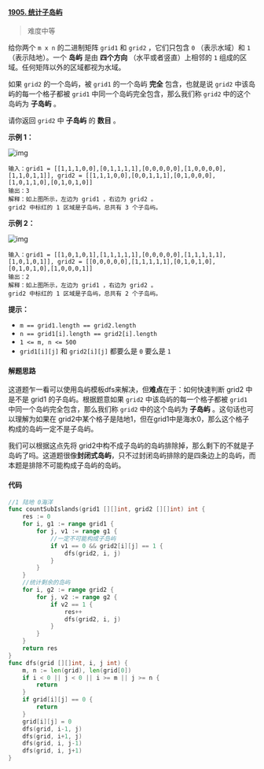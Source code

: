 #### [1905. 统计子岛屿](https://leetcode-cn.com/problems/count-sub-islands/)

> 难度中等

给你两个 `m x n` 的二进制矩阵 `grid1` 和 `grid2` ，它们只包含 `0` （表示水域）和 `1` （表示陆地）。一个 **岛屿** 是由 **四个方向** （水平或者竖直）上相邻的 `1` 组成的区域。任何矩阵以外的区域都视为水域。

如果 `grid2` 的一个岛屿，被 `grid1` 的一个岛屿 **完全** 包含，也就是说 `grid2` 中该岛屿的每一个格子都被 `grid1` 中同一个岛屿完全包含，那么我们称 `grid2` 中的这个岛屿为 **子岛屿** 。

请你返回 `grid2` 中 **子岛屿** 的 **数目** 。

**示例 1：**

![img](https://assets.leetcode.com/uploads/2021/06/10/test1.png)

```
输入：grid1 = [[1,1,1,0,0],[0,1,1,1,1],[0,0,0,0,0],[1,0,0,0,0],[1,1,0,1,1]], grid2 = [[1,1,1,0,0],[0,0,1,1,1],[0,1,0,0,0],[1,0,1,1,0],[0,1,0,1,0]]
输出：3
解释：如上图所示，左边为 grid1 ，右边为 grid2 。
grid2 中标红的 1 区域是子岛屿，总共有 3 个子岛屿。
```

**示例 2：**

![img](https://assets.leetcode.com/uploads/2021/06/03/testcasex2.png)

```
输入：grid1 = [[1,0,1,0,1],[1,1,1,1,1],[0,0,0,0,0],[1,1,1,1,1],[1,0,1,0,1]], grid2 = [[0,0,0,0,0],[1,1,1,1,1],[0,1,0,1,0],[0,1,0,1,0],[1,0,0,0,1]]
输出：2 
解释：如上图所示，左边为 grid1 ，右边为 grid2 。
grid2 中标红的 1 区域是子岛屿，总共有 2 个子岛屿。 
```

**提示：**

- `m == grid1.length == grid2.length`
- `n == grid1[i].length == grid2[i].length`
- `1 <= m, n <= 500`
- `grid1[i][j]` 和 `grid2[i][j]` 都要么是 `0` 要么是 `1` 

#### 解题思路

这道题乍一看可以使用岛屿模板dfs来解决，但**难点**在于：如何快速判断 grid2 中是不是 grid1 的子岛屿。根据题意如果 `grid2` 中该岛屿的每一个格子都被 `grid1` 中同一个岛屿完全包含，那么我们称 `grid2` 中的这个岛屿为 **子岛屿** 。这句话也可以理解为如果在 grid2中某个格子是陆地1，但在grid1中是海水0，那么这个格子构成的岛屿一定不是子岛屿。

我们可以根据这点先将 grid2中构不成子岛屿的岛屿排除掉，那么剩下的不就是子岛屿了吗。这道题很像**封闭式岛屿**，只不过封闭岛屿排除的是四条边上的岛屿，而本题是排除不可能构成子岛屿的岛屿。

#### 代码

```go
//1 陆地 0海洋
func countSubIslands(grid1 [][]int, grid2 [][]int) int {
	res := 0
	for i, g1 := range grid1 {
		for j, v1 := range g1 {
			//一定不可能构成子岛屿
			if v1 == 0 && grid2[i][j] == 1 {
				dfs(grid2, i, j)
			}
		}
	}
	//统计剩余的岛屿
	for i, g2 := range grid2 {
		for j, v2 := range g2 {
			if v2 == 1 {
				res++
				dfs(grid2, i, j)
			}
		}
	}
	return res
}
func dfs(grid [][]int, i, j int) {
	m, n := len(grid), len(grid[0])
	if i < 0 || j < 0 || i >= m || j >= n {
		return
	}
	if grid[i][j] == 0 {
		return
	}
	grid[i][j] = 0
	dfs(grid, i-1, j)
	dfs(grid, i+1, j)
	dfs(grid, i, j-1)
	dfs(grid, i, j+1)
}
```

